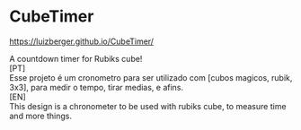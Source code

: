 # CubeTimer

https://luizberger.github.io/CubeTimer/

A countdown timer for Rubiks cube!  
[PT]  
Esse projeto é um cronometro para ser utilizado com [cubos magicos, rubik, 3x3], para medir o tempo, tirar medias, e afins.  
[EN]  
This design is a chronometer to be used with rubiks cube, to measure time and more things.  
